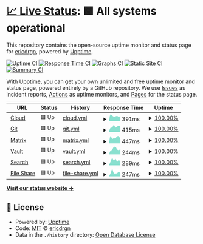 # [📈 Live Status](https://status.drgn.xyz): <!--live status--> **🟩 All systems operational**

This repository contains the open-source uptime monitor and status page for [ericdrgn](https://status.drgn.xyz), powered by [Upptime](https://github.com/upptime/upptime).

[![Uptime CI](https://github.com/ericdrgn/drgnstats/workflows/Uptime%20CI/badge.svg)](https://github.com/ericdrgn/drgnstatus/actions?query=workflow%3A%22Uptime+CI%22)
[![Response Time CI](https://github.com/ericdrgn/drgnstats/workflows/Response%20Time%20CI/badge.svg)](https://github.com/ericdrgn/drgnstatus/actions?query=workflow%3A%22Response+Time+CI%22)
[![Graphs CI](https://github.com/ericdrgn/drgnstats/workflows/Graphs%20CI/badge.svg)](https://github.com/ericdrgn/drgnstatus/actions?query=workflow%3A%22Graphs+CI%22)
[![Static Site CI](https://github.com/ericdrgn/drgnstats/workflows/Static%20Site%20CI/badge.svg)](https://github.com/ericdrgn/drgnstatus/actions?query=workflow%3A%22Static+Site+CI%22)
[![Summary CI](https://github.com/ericdrgn/drgnstats/workflows/Summary%20CI/badge.svg)](https://github.com/ericdrgn/drgnstatus/actions?query=workflow%3A%22Summary+CI%22)

With [Upptime](https://upptime.js.org), you can get your own unlimited and free uptime monitor and status page, powered entirely by a GitHub repository. We use [Issues](https://github.com/ericdrgn/drgnstats/issues) as incident reports, [Actions](https://github.com/ericdrgn/drgnstats/actions) as uptime monitors, and [Pages](https://status.drgn.xyz) for the status page.

<!--start: status pages-->
<!-- This summary is generated by Upptime (https://github.com/upptime/upptime) -->
<!-- Do not edit this manually, your changes will be overwritten -->
<!-- prettier-ignore -->
| URL | Status | History | Response Time | Uptime |
| --- | ------ | ------- | ------------- | ------ |
| <img alt="" src="https://res.cloudinary.com/drgn/image/upload/v1617220764/favicon_n61otn.png" height="13"> [Cloud](https://cloud.drgn.xyz) | 🟩 Up | [cloud.yml](https://github.com/ericdrgn/drgn.status/commits/HEAD/history/cloud.yml) | <details><summary><img alt="Response time graph" src="./graphs/cloud/response-time-week.png" height="20"> 391ms</summary><br><a href="https://status.drgn.xyz/history/cloud"><img alt="Response time 568" src="https://img.shields.io/endpoint?url=https%3A%2F%2Fraw.githubusercontent.com%2Fericdrgn%2Fdrgn.status%2FHEAD%2Fapi%2Fcloud%2Fresponse-time.json"></a><br><a href="https://status.drgn.xyz/history/cloud"><img alt="24-hour response time 382" src="https://img.shields.io/endpoint?url=https%3A%2F%2Fraw.githubusercontent.com%2Fericdrgn%2Fdrgn.status%2FHEAD%2Fapi%2Fcloud%2Fresponse-time-day.json"></a><br><a href="https://status.drgn.xyz/history/cloud"><img alt="7-day response time 391" src="https://img.shields.io/endpoint?url=https%3A%2F%2Fraw.githubusercontent.com%2Fericdrgn%2Fdrgn.status%2FHEAD%2Fapi%2Fcloud%2Fresponse-time-week.json"></a><br><a href="https://status.drgn.xyz/history/cloud"><img alt="30-day response time 543" src="https://img.shields.io/endpoint?url=https%3A%2F%2Fraw.githubusercontent.com%2Fericdrgn%2Fdrgn.status%2FHEAD%2Fapi%2Fcloud%2Fresponse-time-month.json"></a><br><a href="https://status.drgn.xyz/history/cloud"><img alt="1-year response time 627" src="https://img.shields.io/endpoint?url=https%3A%2F%2Fraw.githubusercontent.com%2Fericdrgn%2Fdrgn.status%2FHEAD%2Fapi%2Fcloud%2Fresponse-time-year.json"></a></details> | <details><summary><a href="https://status.drgn.xyz/history/cloud">100.00%</a></summary><a href="https://status.drgn.xyz/history/cloud"><img alt="All-time uptime 99.25%" src="https://img.shields.io/endpoint?url=https%3A%2F%2Fraw.githubusercontent.com%2Fericdrgn%2Fdrgn.status%2FHEAD%2Fapi%2Fcloud%2Fuptime.json"></a><br><a href="https://status.drgn.xyz/history/cloud"><img alt="24-hour uptime 100.00%" src="https://img.shields.io/endpoint?url=https%3A%2F%2Fraw.githubusercontent.com%2Fericdrgn%2Fdrgn.status%2FHEAD%2Fapi%2Fcloud%2Fuptime-day.json"></a><br><a href="https://status.drgn.xyz/history/cloud"><img alt="7-day uptime 100.00%" src="https://img.shields.io/endpoint?url=https%3A%2F%2Fraw.githubusercontent.com%2Fericdrgn%2Fdrgn.status%2FHEAD%2Fapi%2Fcloud%2Fuptime-week.json"></a><br><a href="https://status.drgn.xyz/history/cloud"><img alt="30-day uptime 96.38%" src="https://img.shields.io/endpoint?url=https%3A%2F%2Fraw.githubusercontent.com%2Fericdrgn%2Fdrgn.status%2FHEAD%2Fapi%2Fcloud%2Fuptime-month.json"></a><br><a href="https://status.drgn.xyz/history/cloud"><img alt="1-year uptime 99.13%" src="https://img.shields.io/endpoint?url=https%3A%2F%2Fraw.githubusercontent.com%2Fericdrgn%2Fdrgn.status%2FHEAD%2Fapi%2Fcloud%2Fuptime-year.json"></a></details>
| <img alt="" src="https://res.cloudinary.com/drgn/image/upload/v1617220764/favicon_n61otn.png" height="13"> [Git](https://git.drgn.xyz) | 🟩 Up | [git.yml](https://github.com/ericdrgn/drgn.status/commits/HEAD/history/git.yml) | <details><summary><img alt="Response time graph" src="./graphs/git/response-time-week.png" height="20"> 415ms</summary><br><a href="https://status.drgn.xyz/history/git"><img alt="Response time 486" src="https://img.shields.io/endpoint?url=https%3A%2F%2Fraw.githubusercontent.com%2Fericdrgn%2Fdrgn.status%2FHEAD%2Fapi%2Fgit%2Fresponse-time.json"></a><br><a href="https://status.drgn.xyz/history/git"><img alt="24-hour response time 414" src="https://img.shields.io/endpoint?url=https%3A%2F%2Fraw.githubusercontent.com%2Fericdrgn%2Fdrgn.status%2FHEAD%2Fapi%2Fgit%2Fresponse-time-day.json"></a><br><a href="https://status.drgn.xyz/history/git"><img alt="7-day response time 415" src="https://img.shields.io/endpoint?url=https%3A%2F%2Fraw.githubusercontent.com%2Fericdrgn%2Fdrgn.status%2FHEAD%2Fapi%2Fgit%2Fresponse-time-week.json"></a><br><a href="https://status.drgn.xyz/history/git"><img alt="30-day response time 609" src="https://img.shields.io/endpoint?url=https%3A%2F%2Fraw.githubusercontent.com%2Fericdrgn%2Fdrgn.status%2FHEAD%2Fapi%2Fgit%2Fresponse-time-month.json"></a><br><a href="https://status.drgn.xyz/history/git"><img alt="1-year response time 502" src="https://img.shields.io/endpoint?url=https%3A%2F%2Fraw.githubusercontent.com%2Fericdrgn%2Fdrgn.status%2FHEAD%2Fapi%2Fgit%2Fresponse-time-year.json"></a></details> | <details><summary><a href="https://status.drgn.xyz/history/git">100.00%</a></summary><a href="https://status.drgn.xyz/history/git"><img alt="All-time uptime 91.16%" src="https://img.shields.io/endpoint?url=https%3A%2F%2Fraw.githubusercontent.com%2Fericdrgn%2Fdrgn.status%2FHEAD%2Fapi%2Fgit%2Fuptime.json"></a><br><a href="https://status.drgn.xyz/history/git"><img alt="24-hour uptime 100.00%" src="https://img.shields.io/endpoint?url=https%3A%2F%2Fraw.githubusercontent.com%2Fericdrgn%2Fdrgn.status%2FHEAD%2Fapi%2Fgit%2Fuptime-day.json"></a><br><a href="https://status.drgn.xyz/history/git"><img alt="7-day uptime 100.00%" src="https://img.shields.io/endpoint?url=https%3A%2F%2Fraw.githubusercontent.com%2Fericdrgn%2Fdrgn.status%2FHEAD%2Fapi%2Fgit%2Fuptime-week.json"></a><br><a href="https://status.drgn.xyz/history/git"><img alt="30-day uptime 96.44%" src="https://img.shields.io/endpoint?url=https%3A%2F%2Fraw.githubusercontent.com%2Fericdrgn%2Fdrgn.status%2FHEAD%2Fapi%2Fgit%2Fuptime-month.json"></a><br><a href="https://status.drgn.xyz/history/git"><img alt="1-year uptime 86.26%" src="https://img.shields.io/endpoint?url=https%3A%2F%2Fraw.githubusercontent.com%2Fericdrgn%2Fdrgn.status%2FHEAD%2Fapi%2Fgit%2Fuptime-year.json"></a></details>
| <img alt="" src="https://res.cloudinary.com/drgn/image/upload/v1617220764/favicon_n61otn.png" height="13"> [Matrix](https://matrix.drgn.im) | 🟩 Up | [matrix.yml](https://github.com/ericdrgn/drgn.status/commits/HEAD/history/matrix.yml) | <details><summary><img alt="Response time graph" src="./graphs/matrix/response-time-week.png" height="20"> 447ms</summary><br><a href="https://status.drgn.xyz/history/matrix"><img alt="Response time 635" src="https://img.shields.io/endpoint?url=https%3A%2F%2Fraw.githubusercontent.com%2Fericdrgn%2Fdrgn.status%2FHEAD%2Fapi%2Fmatrix%2Fresponse-time.json"></a><br><a href="https://status.drgn.xyz/history/matrix"><img alt="24-hour response time 314" src="https://img.shields.io/endpoint?url=https%3A%2F%2Fraw.githubusercontent.com%2Fericdrgn%2Fdrgn.status%2FHEAD%2Fapi%2Fmatrix%2Fresponse-time-day.json"></a><br><a href="https://status.drgn.xyz/history/matrix"><img alt="7-day response time 447" src="https://img.shields.io/endpoint?url=https%3A%2F%2Fraw.githubusercontent.com%2Fericdrgn%2Fdrgn.status%2FHEAD%2Fapi%2Fmatrix%2Fresponse-time-week.json"></a><br><a href="https://status.drgn.xyz/history/matrix"><img alt="30-day response time 642" src="https://img.shields.io/endpoint?url=https%3A%2F%2Fraw.githubusercontent.com%2Fericdrgn%2Fdrgn.status%2FHEAD%2Fapi%2Fmatrix%2Fresponse-time-month.json"></a><br><a href="https://status.drgn.xyz/history/matrix"><img alt="1-year response time 672" src="https://img.shields.io/endpoint?url=https%3A%2F%2Fraw.githubusercontent.com%2Fericdrgn%2Fdrgn.status%2FHEAD%2Fapi%2Fmatrix%2Fresponse-time-year.json"></a></details> | <details><summary><a href="https://status.drgn.xyz/history/matrix">100.00%</a></summary><a href="https://status.drgn.xyz/history/matrix"><img alt="All-time uptime 99.43%" src="https://img.shields.io/endpoint?url=https%3A%2F%2Fraw.githubusercontent.com%2Fericdrgn%2Fdrgn.status%2FHEAD%2Fapi%2Fmatrix%2Fuptime.json"></a><br><a href="https://status.drgn.xyz/history/matrix"><img alt="24-hour uptime 100.00%" src="https://img.shields.io/endpoint?url=https%3A%2F%2Fraw.githubusercontent.com%2Fericdrgn%2Fdrgn.status%2FHEAD%2Fapi%2Fmatrix%2Fuptime-day.json"></a><br><a href="https://status.drgn.xyz/history/matrix"><img alt="7-day uptime 100.00%" src="https://img.shields.io/endpoint?url=https%3A%2F%2Fraw.githubusercontent.com%2Fericdrgn%2Fdrgn.status%2FHEAD%2Fapi%2Fmatrix%2Fuptime-week.json"></a><br><a href="https://status.drgn.xyz/history/matrix"><img alt="30-day uptime 96.44%" src="https://img.shields.io/endpoint?url=https%3A%2F%2Fraw.githubusercontent.com%2Fericdrgn%2Fdrgn.status%2FHEAD%2Fapi%2Fmatrix%2Fuptime-month.json"></a><br><a href="https://status.drgn.xyz/history/matrix"><img alt="1-year uptime 99.13%" src="https://img.shields.io/endpoint?url=https%3A%2F%2Fraw.githubusercontent.com%2Fericdrgn%2Fdrgn.status%2FHEAD%2Fapi%2Fmatrix%2Fuptime-year.json"></a></details>
| <img alt="" src="https://res.cloudinary.com/drgn/image/upload/v1617220764/favicon_n61otn.png" height="13"> [Vault](https://vault.drgn.xyz) | 🟩 Up | [vault.yml](https://github.com/ericdrgn/drgn.status/commits/HEAD/history/vault.yml) | <details><summary><img alt="Response time graph" src="./graphs/vault/response-time-week.png" height="20"> 244ms</summary><br><a href="https://status.drgn.xyz/history/vault"><img alt="Response time 372" src="https://img.shields.io/endpoint?url=https%3A%2F%2Fraw.githubusercontent.com%2Fericdrgn%2Fdrgn.status%2FHEAD%2Fapi%2Fvault%2Fresponse-time.json"></a><br><a href="https://status.drgn.xyz/history/vault"><img alt="24-hour response time 233" src="https://img.shields.io/endpoint?url=https%3A%2F%2Fraw.githubusercontent.com%2Fericdrgn%2Fdrgn.status%2FHEAD%2Fapi%2Fvault%2Fresponse-time-day.json"></a><br><a href="https://status.drgn.xyz/history/vault"><img alt="7-day response time 244" src="https://img.shields.io/endpoint?url=https%3A%2F%2Fraw.githubusercontent.com%2Fericdrgn%2Fdrgn.status%2FHEAD%2Fapi%2Fvault%2Fresponse-time-week.json"></a><br><a href="https://status.drgn.xyz/history/vault"><img alt="30-day response time 461" src="https://img.shields.io/endpoint?url=https%3A%2F%2Fraw.githubusercontent.com%2Fericdrgn%2Fdrgn.status%2FHEAD%2Fapi%2Fvault%2Fresponse-time-month.json"></a><br><a href="https://status.drgn.xyz/history/vault"><img alt="1-year response time 428" src="https://img.shields.io/endpoint?url=https%3A%2F%2Fraw.githubusercontent.com%2Fericdrgn%2Fdrgn.status%2FHEAD%2Fapi%2Fvault%2Fresponse-time-year.json"></a></details> | <details><summary><a href="https://status.drgn.xyz/history/vault">100.00%</a></summary><a href="https://status.drgn.xyz/history/vault"><img alt="All-time uptime 99.43%" src="https://img.shields.io/endpoint?url=https%3A%2F%2Fraw.githubusercontent.com%2Fericdrgn%2Fdrgn.status%2FHEAD%2Fapi%2Fvault%2Fuptime.json"></a><br><a href="https://status.drgn.xyz/history/vault"><img alt="24-hour uptime 100.00%" src="https://img.shields.io/endpoint?url=https%3A%2F%2Fraw.githubusercontent.com%2Fericdrgn%2Fdrgn.status%2FHEAD%2Fapi%2Fvault%2Fuptime-day.json"></a><br><a href="https://status.drgn.xyz/history/vault"><img alt="7-day uptime 100.00%" src="https://img.shields.io/endpoint?url=https%3A%2F%2Fraw.githubusercontent.com%2Fericdrgn%2Fdrgn.status%2FHEAD%2Fapi%2Fvault%2Fuptime-week.json"></a><br><a href="https://status.drgn.xyz/history/vault"><img alt="30-day uptime 96.44%" src="https://img.shields.io/endpoint?url=https%3A%2F%2Fraw.githubusercontent.com%2Fericdrgn%2Fdrgn.status%2FHEAD%2Fapi%2Fvault%2Fuptime-month.json"></a><br><a href="https://status.drgn.xyz/history/vault"><img alt="1-year uptime 99.14%" src="https://img.shields.io/endpoint?url=https%3A%2F%2Fraw.githubusercontent.com%2Fericdrgn%2Fdrgn.status%2FHEAD%2Fapi%2Fvault%2Fuptime-year.json"></a></details>
| <img alt="" src="https://res.cloudinary.com/drgn/image/upload/v1617220764/favicon_n61otn.png" height="13"> [Search](https://search.drgn.xyz) | 🟩 Up | [search.yml](https://github.com/ericdrgn/drgn.status/commits/HEAD/history/search.yml) | <details><summary><img alt="Response time graph" src="./graphs/search/response-time-week.png" height="20"> 289ms</summary><br><a href="https://status.drgn.xyz/history/search"><img alt="Response time 352" src="https://img.shields.io/endpoint?url=https%3A%2F%2Fraw.githubusercontent.com%2Fericdrgn%2Fdrgn.status%2FHEAD%2Fapi%2Fsearch%2Fresponse-time.json"></a><br><a href="https://status.drgn.xyz/history/search"><img alt="24-hour response time 214" src="https://img.shields.io/endpoint?url=https%3A%2F%2Fraw.githubusercontent.com%2Fericdrgn%2Fdrgn.status%2FHEAD%2Fapi%2Fsearch%2Fresponse-time-day.json"></a><br><a href="https://status.drgn.xyz/history/search"><img alt="7-day response time 289" src="https://img.shields.io/endpoint?url=https%3A%2F%2Fraw.githubusercontent.com%2Fericdrgn%2Fdrgn.status%2FHEAD%2Fapi%2Fsearch%2Fresponse-time-week.json"></a><br><a href="https://status.drgn.xyz/history/search"><img alt="30-day response time 470" src="https://img.shields.io/endpoint?url=https%3A%2F%2Fraw.githubusercontent.com%2Fericdrgn%2Fdrgn.status%2FHEAD%2Fapi%2Fsearch%2Fresponse-time-month.json"></a><br><a href="https://status.drgn.xyz/history/search"><img alt="1-year response time 401" src="https://img.shields.io/endpoint?url=https%3A%2F%2Fraw.githubusercontent.com%2Fericdrgn%2Fdrgn.status%2FHEAD%2Fapi%2Fsearch%2Fresponse-time-year.json"></a></details> | <details><summary><a href="https://status.drgn.xyz/history/search">100.00%</a></summary><a href="https://status.drgn.xyz/history/search"><img alt="All-time uptime 99.43%" src="https://img.shields.io/endpoint?url=https%3A%2F%2Fraw.githubusercontent.com%2Fericdrgn%2Fdrgn.status%2FHEAD%2Fapi%2Fsearch%2Fuptime.json"></a><br><a href="https://status.drgn.xyz/history/search"><img alt="24-hour uptime 100.00%" src="https://img.shields.io/endpoint?url=https%3A%2F%2Fraw.githubusercontent.com%2Fericdrgn%2Fdrgn.status%2FHEAD%2Fapi%2Fsearch%2Fuptime-day.json"></a><br><a href="https://status.drgn.xyz/history/search"><img alt="7-day uptime 100.00%" src="https://img.shields.io/endpoint?url=https%3A%2F%2Fraw.githubusercontent.com%2Fericdrgn%2Fdrgn.status%2FHEAD%2Fapi%2Fsearch%2Fuptime-week.json"></a><br><a href="https://status.drgn.xyz/history/search"><img alt="30-day uptime 96.50%" src="https://img.shields.io/endpoint?url=https%3A%2F%2Fraw.githubusercontent.com%2Fericdrgn%2Fdrgn.status%2FHEAD%2Fapi%2Fsearch%2Fuptime-month.json"></a><br><a href="https://status.drgn.xyz/history/search"><img alt="1-year uptime 99.14%" src="https://img.shields.io/endpoint?url=https%3A%2F%2Fraw.githubusercontent.com%2Fericdrgn%2Fdrgn.status%2FHEAD%2Fapi%2Fsearch%2Fuptime-year.json"></a></details>
| <img alt="" src="https://res.cloudinary.com/drgn/image/upload/v1617220764/favicon_n61otn.png" height="13"> [File Share](https://share.drgn.xyz) | 🟩 Up | [file-share.yml](https://github.com/ericdrgn/drgn.status/commits/HEAD/history/file-share.yml) | <details><summary><img alt="Response time graph" src="./graphs/file-share/response-time-week.png" height="20"> 247ms</summary><br><a href="https://status.drgn.xyz/history/file-share"><img alt="Response time 305" src="https://img.shields.io/endpoint?url=https%3A%2F%2Fraw.githubusercontent.com%2Fericdrgn%2Fdrgn.status%2FHEAD%2Fapi%2Ffile-share%2Fresponse-time.json"></a><br><a href="https://status.drgn.xyz/history/file-share"><img alt="24-hour response time 207" src="https://img.shields.io/endpoint?url=https%3A%2F%2Fraw.githubusercontent.com%2Fericdrgn%2Fdrgn.status%2FHEAD%2Fapi%2Ffile-share%2Fresponse-time-day.json"></a><br><a href="https://status.drgn.xyz/history/file-share"><img alt="7-day response time 247" src="https://img.shields.io/endpoint?url=https%3A%2F%2Fraw.githubusercontent.com%2Fericdrgn%2Fdrgn.status%2FHEAD%2Fapi%2Ffile-share%2Fresponse-time-week.json"></a><br><a href="https://status.drgn.xyz/history/file-share"><img alt="30-day response time 375" src="https://img.shields.io/endpoint?url=https%3A%2F%2Fraw.githubusercontent.com%2Fericdrgn%2Fdrgn.status%2FHEAD%2Fapi%2Ffile-share%2Fresponse-time-month.json"></a><br><a href="https://status.drgn.xyz/history/file-share"><img alt="1-year response time 340" src="https://img.shields.io/endpoint?url=https%3A%2F%2Fraw.githubusercontent.com%2Fericdrgn%2Fdrgn.status%2FHEAD%2Fapi%2Ffile-share%2Fresponse-time-year.json"></a></details> | <details><summary><a href="https://status.drgn.xyz/history/file-share">100.00%</a></summary><a href="https://status.drgn.xyz/history/file-share"><img alt="All-time uptime 99.44%" src="https://img.shields.io/endpoint?url=https%3A%2F%2Fraw.githubusercontent.com%2Fericdrgn%2Fdrgn.status%2FHEAD%2Fapi%2Ffile-share%2Fuptime.json"></a><br><a href="https://status.drgn.xyz/history/file-share"><img alt="24-hour uptime 100.00%" src="https://img.shields.io/endpoint?url=https%3A%2F%2Fraw.githubusercontent.com%2Fericdrgn%2Fdrgn.status%2FHEAD%2Fapi%2Ffile-share%2Fuptime-day.json"></a><br><a href="https://status.drgn.xyz/history/file-share"><img alt="7-day uptime 100.00%" src="https://img.shields.io/endpoint?url=https%3A%2F%2Fraw.githubusercontent.com%2Fericdrgn%2Fdrgn.status%2FHEAD%2Fapi%2Ffile-share%2Fuptime-week.json"></a><br><a href="https://status.drgn.xyz/history/file-share"><img alt="30-day uptime 96.50%" src="https://img.shields.io/endpoint?url=https%3A%2F%2Fraw.githubusercontent.com%2Fericdrgn%2Fdrgn.status%2FHEAD%2Fapi%2Ffile-share%2Fuptime-month.json"></a><br><a href="https://status.drgn.xyz/history/file-share"><img alt="1-year uptime 99.15%" src="https://img.shields.io/endpoint?url=https%3A%2F%2Fraw.githubusercontent.com%2Fericdrgn%2Fdrgn.status%2FHEAD%2Fapi%2Ffile-share%2Fuptime-year.json"></a></details>

<!--end: status pages-->

[**Visit our status website →**](https://status.drgn.xyz)

## 📄 License

- Powered by: [Upptime](https://github.com/upptime/upptime)
- Code: [MIT](./LICENSE) © [ericdrgn](https://status.drgn.xyz)
- Data in the `./history` directory: [Open Database License](https://opendatacommons.org/licenses/odbl/1-0/)
